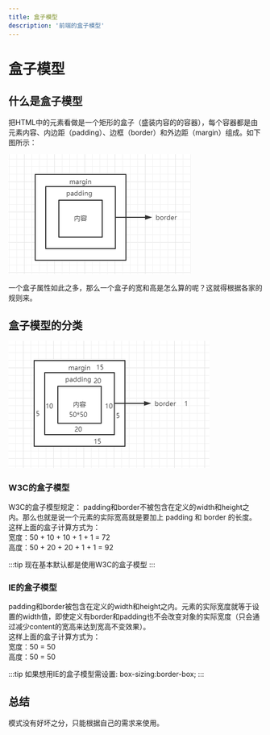 ```yaml
---
title: 盒子模型
description: '前端的盒子模型'
---
```


# 盒子模型

## 什么是盒子模型
把HTML中的元素看做是一个矩形的盒子（盛装内容的的容器），每个容器都是由元素内容、内边距（padding）、边框（border）和外边距（margin）组成。如下图所示：  

![box](../../assets/htmlcss/box_01.png)   

一个盒子属性如此之多，那么一个盒子的宽和高是怎么算的呢？这就得根据各家的规则来。

## 盒子模型的分类

![box](../../assets/htmlcss/box_02.png) 

### W3C的盒子模型
W3C的盒子模型规定： padding和border不被包含在定义的width和height之内。那么也就是说一个元素的实际宽高就是要加上 padding 和 border 的长度。  
这样上面的盒子计算方式为：  
宽度：50 + 10 + 10 + 1 + 1 = 72  
高度：50 + 20 + 20 + 1 + 1 = 92

:::tip
现在基本默认都是使用W3C的盒子模型
:::

### IE的盒子模型
padding和border被包含在定义的width和height之内。元素的实际宽度就等于设置的width值，即使定义有border和padding也不会改变对象的实际宽度（只会通过减少content的宽高来达到宽高不变效果）。  
这样上面的盒子计算方式为：  
宽度：50 = 50  
高度：50 = 50

:::tip
如果想用IE的盒子模型需设置: box-sizing:border-box;
:::

## 总结
模式没有好坏之分，只能根据自己的需求来使用。